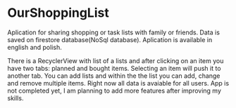# OurShoppingList
Aplication for sharing shopping or task lists with family or friends.
Data is saved on firestore database(NoSql database). Aplication is available in english and polish.

There is a RecyclerView with list of a lists and after clicking on an item you have two tabs: planned and bought items. Selecting an item will push it to another tab. 
You can add lists and within the the list you can add, change and remove multiple items. Right now all data is avaiable for all users.
App is not completed yet, I am planning to add more features after improving my skills. 

